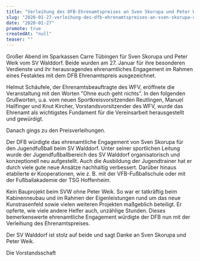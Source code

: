 ```yaml
---
title: "Verleihung des DFB-Ehrenamtspreises an Sven Skorupa und Peter Weik"
slug: "2020-01-27-verleihung-des-dfb-ehrenamtspreises-an-sven-skorupa-und-peter-weik"
date: "2020-01-27"
promote: true
createdAt: "null"
teaser: ""
---
```

Großer Abend im Sparkassen Carre Tübingen für Sven Skorupa und Peter Weik vom SV Walddorf. Beide wurden am 27. Januar für ihre besonderen Verdienste und ihr herausragendes ehrenamtliches Engagement im Rahmen eines Festaktes mit dem DFB Ehrenamtspreis ausgezeichnet.


Helmut Schäufele, der Ehrenamtsbeauftragte des WFV, eröffnete die Veranstaltung mit den Worten "Ohne euch geht nichts". In den folgenden Grußworten, u.a. vom neuen Sportkreisvorsitzenden Reutlingen, Manuel Hailfinger und Knut Kircher, Vorstandsvorsitzender des WFV, wurde das Ehrenamt als wichtigstes Fundament für die Vereinsarbeit herausgestellt und gewürdigt.


Danach gings zu den Preisverleihungen.

Der DFB würdigte das ehrenamtliche Engagement von Sven Skorupa für den Jugendfußball beim SV Walddorf. Unter seiner sportlichen Leitung wurde der Jugendfußballbereich des SV Walddorf organisatorisch und konzeptionell neu aufgestellt. Auch die Ausbildung der Jugendtrainer hat er durch viele gute neue Ansätze nachhaltig verbessert. Darüber hinaus etablierte er Kooperationen, wie z. B. mit der VFB-Fußballschule oder mit der Fußballakademie der TSG Hoffenheim.


Kein Bauprojekt beim SVW ohne Peter Weik. So war er tatkräftig beim Kabinenneubau und im Rahmen der Eigenleistungen rund um das neue Kunstrasenfeld sowie vielen weiteren Projekten maßgeblich beteiligt. Er opferte, wie viele andere Helfer auch, unzählige Stunden. Dieses bemerkenswerte ehrenamtliche Engagement würdigte der DFB nun mit der Verleihung des Ehrenamtspreises.



Der SV Walddorf ist stolz auf beide und sagt Danke an Sven Skorupa und Peter Weik.


Die Vorstandsschaft
